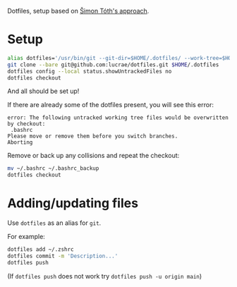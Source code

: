 Dotfiles, setup based on [Šimon Tóth's approach](https://medium.com/@simontoth/best-way-to-manage-your-dotfiles-2c45bb280049).

# Setup

```sh
alias dotfiles='/usr/bin/git --git-dir=$HOME/.dotfiles/ --work-tree=$HOME'
git clone --bare git@github.com:lucrae/dotfiles.git $HOME/.dotfiles
dotfiles config --local status.showUntrackedFiles no
dotfiles checkout
```

And all should be set up!

If there are already some of the dotfiles present, you will see this error:

```
error: The following untracked working tree files would be overwritten by checkout:
 .bashrc
Please move or remove them before you switch branches.
Aborting
```

Remove or back up any collisions and repeat the checkout:

```sh
mv ~/.bashrc ~/.bashrc_backup
dotfiles checkout
```

# Adding/updating files

Use `dotfiles` as an alias for `git`.

For example:

```sh
dotfiles add ~/.zshrc
dotfiles commit -m 'Description...'
dotfiles push
```

(If `dotfiles push` does not work try `dotfiles push -u origin main`)


